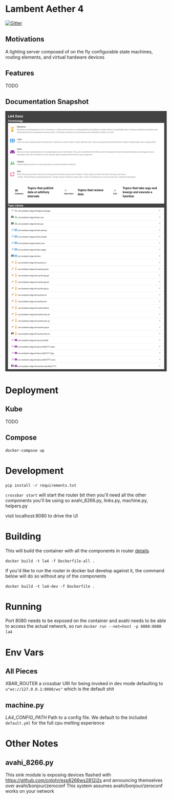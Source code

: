 # Lambent Aether 4

[![Gitter](https://badges.gitter.im/Lambentri/community.svg)](https://gitter.im/Lambentri/community?utm_source=badge&utm_medium=badge&utm_campaign=pr-badge)

## Motivations

A lighting server composed of on the fly configurable state machines, routing elements, and virtual hardware devices

## Features

TODO

## Documentation Snapshot

![Image of Yaktocat](Screenshot_Docs_20201212.png)

# Deployment

## Kube

TODO

## Compose

`docker-compose up`

# Development

`pip install -r requirements.txt`

`crossbar start` will start the router bit
then you'll need all the other components you'll be using
so avahi_8266.py, links.py, machine.py, helpers.py

visit localhost:8080 to drive the UI

# Building

This will build the container with all the components in router [details](https://crossbar.io/docs/Container-Configuration/)

`docker build -t la4 -f Dockerfile-all . `

If you'd like to run the router in docker but develop against it, the command below will do so without any of the components

`docker build -t la4-dev -f Dockerfile . `


# Running

Port 8080 needs to be exposed on the container and avahi needs to be able to access the actual network, so run `docker run --net=host -p 8080:8080 la4`

# Env Vars

## All Pieces

XBAR_ROUTER a crossbar URI for being invoked in dev mode defaulting to `u"ws://127.0.0.1:8080/ws"` which is the default shit

## machine.py

*LA4_CONFIG_PATH* Path to a config file. We default to the included `default.yml` for the full cpu melting experience

# Other Notes

## avahi_8266.py

This sink module is exposing devices flashed with https://github.com/cnlohr/esp8266ws2812i2s and announcing themselves over avahi/bonjour/zeroconf
This system assumes avahi/bonjour/zeroconf works on your network
